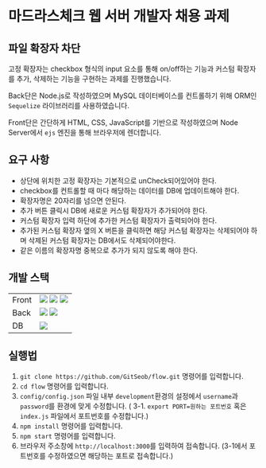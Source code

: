 # 마드라스체크 웹 서버 개발자 채용 과제

## 파일 확장자 차단

고정 확장자는 checkbox 형식의 input 요소를 통해 on/off하는 기능과 커스텀 확장자를 추가, 삭제하는 기능을 구현하는 과제를 진행했습니다.

Back단은 Node.js로 작성하였으며 MySQL 데이터베이스를 컨트롤하기 위해 ORM인 `Sequelize` 라이브러리를 사용하였습니다.

Front단은 간단하게 HTML, CSS, JavaScript를 기반으로 작성하였으며 Node Server에서 `ejs` 엔진을 통해 브라우저에 렌더합니다.

## 요구 사항

- 상단에 위치한 고정 확장자는 기본적으로 unCheck되어있어야 한다.
- checkbox를 컨트롤할 때 마다 해당하는 데이터를 DB에 업데이트해야 한다.
- 확장자명은 20자리를 넘으면 안된다.
- 추가 버튼 클릭시 DB에 새로운 커스텀 확장자가 추가되어야 한다.
- 커스텀 확장자 입력 하단에 추가한 커스텀 확장자가 출력되어야 한다.
- 추가된 커스텀 확장자 옆의 X 버튼을 클릭하면 해당 커스텀 확장자는 삭제되어야 하며 삭제된 커스텀 확장자는 DB에서도 삭제되어야한다.
- 같은 이름의 확장자명 중복으로 추가가 되지 않도록 해야 한다.

## 개발 스택

|||
|------|---|
|Front|<img src="https://img.shields.io/badge/HTML5-E34F26?style=flat-square&logo=HTML5&logoColor=white"/></a>  <img src="https://img.shields.io/badge/CSS3-1572B6?style=flat-square&logo=CSS3&logoColor=white"/></a>  <img src="https://img.shields.io/badge/JavaScript-F7DF1E?style=flat-square&logo=JavaScript&logoColor=white"/></a>|
|Back|<img src="https://img.shields.io/badge/Node.js-339933?style=flat-square&logo=Node.js&logoColor=white"/></a>  <img src="https://img.shields.io/badge/Sequelize-4479A1?style=flat-square&logo=Sequelize&logoColor=white"/></a>|
|DB|<img src="https://img.shields.io/badge/MySQL-4479A1?style=flat-square&logo=MySQL&logoColor=white"/></a>|

## 실행법

1. `git clone https://github.com/GitSeob/flow.git` 명령어를 입력합니다.
2. `cd flow` 명령어를 입력합니다.
3. `config/config.json` 파일 내부 `development`환경의 설정에서 `username`과 `password`를 환경에 맞게 수정합니다.
( 3-1. `export PORT=원하는 포트번호` 혹은 `index.js` 파일에서 포트번호를 수정합니다.)
4. `npm install` 명령어를 입력합니다.
5. `npm start` 명령어를 입력합니다.
6. 브라우저 주소창에 `http://localhost:3000`를 입력하여 접속합니다. (3-1에서 포트번호를 수정하였으면 해당하는 포트로 접속합니다.)
